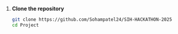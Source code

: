1. **Clone the repository**
   ```bash
   git clone https://github.com/Sohampatel24/SIH-HACKATHON-2025
   cd Project
   ```



